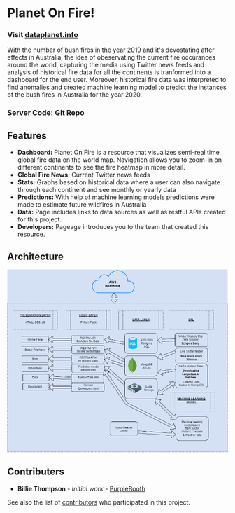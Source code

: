 # Planet On Fire!

### Visit [dataplanet.info](http://www.dataplanet.info/)

With the number of bush fires in the year 2019 and it's devostating after effects in Australia, the idea of obeservating the current fire occurances around the world, capturing the media using Twitter news feeds and analysis of historical fire data for all the continents is tranformed into a dashboard for the end user. Moreover, historical fire data was interpreted to find anomalies and created machine learning model to predict the instances of the bush fires in Australia for the year 2020. 

### Server Code: [Git Repo](https://github.com/ireneshtepa/Project_planet_on_fire) 

## Features

- **Dashboard:** Planet On Fire is a resource that visualizes semi-real time global fire data on the world map. Navigation allows you to zoom-in on different continents to see the fire heatmap in more detail.
- **Global Fire News:** Current Twitter news feeds
- **Stats:** Graphs based on historical data where a user can also navigate through each continent and see monthly or yearly data 
- **Predictions:** With help of machine learning models predictions were made to estimate future wildfires in Australia
- **Data:** Page includes links to data sources as well as restful APIs created for this project. 
- **Developers:** Pageage introduces you to the team that created this resource.

## Architecture

![](/Architecture.png?raw=true "Optional Title")


## Contributers

* **Billie Thompson** - *Initial work* - [PurpleBooth](https://github.com/PurpleBooth)

See also the list of [contributors](https://github.com/your/project/contributors) who participated in this project.




